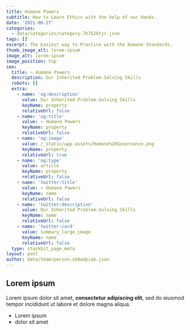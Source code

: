 ```yaml
---
title: Humane Powers
subtitle: How to Learn Ethics with the help of our Hands.
date: '2021-06-27'
categories:
  - data/categories/category-7h7b2ktyr.json
tags: []
excerpt: The Easiest way to Practice with the Humane Standards.
thumb_image_alt: lorem-ipsum
image_alt: lorem-ipsum
image_position: top
seo:
  title: ⭐ Humane Powers
  description: Our Inherited Problem-Solving Skills
  robots: []
  extra:
    - name: 'og:description'
      value: Our Inherited Problem-Solving Skills
      keyName: property
      relativeUrl: false
    - name: 'og:title'
      value: ⭐ Humane Powers
      keyName: property
      relativeUrl: false
    - name: 'og:image'
      value: /_static/app-assets/Humane%20Governance.png
      keyName: property
      relativeUrl: true
    - name: 'og:type'
      value: article
      keyName: property
      relativeUrl: false
    - name: 'twitter:title'
      value: ⭐ Humane Powers
      keyName: name
      relativeUrl: false
    - name: 'twitter:description'
      value: Our Inherited Problem-Solving Skills
      keyName: name
      relativeUrl: false
    - name: 'twitter:card'
      value: summary_large_image
      keyName: name
      relativeUrl: false
  type: stackbit_page_meta
layout: post
author: data/team/person-ob8adpiab.json
---
```

## Lorem ipsum

Lorem ipsum dolor sit amet, **consectetur adipiscing elit**, sed do eiusmod tempor incididunt ut labore et dolore magna aliqua.

- Lorem ipsum
- dolor sit amet